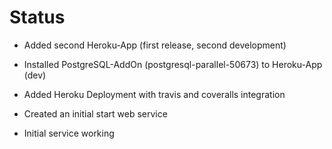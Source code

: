 # Status

- Added second Heroku-App (first release, second development)

- Installed PostgreSQL-AddOn (postgresql-parallel-50673) to Heroku-App (dev)

- Added Heroku Deployment with travis and coveralls integration

- Created an initial start web service

- Initial service working
